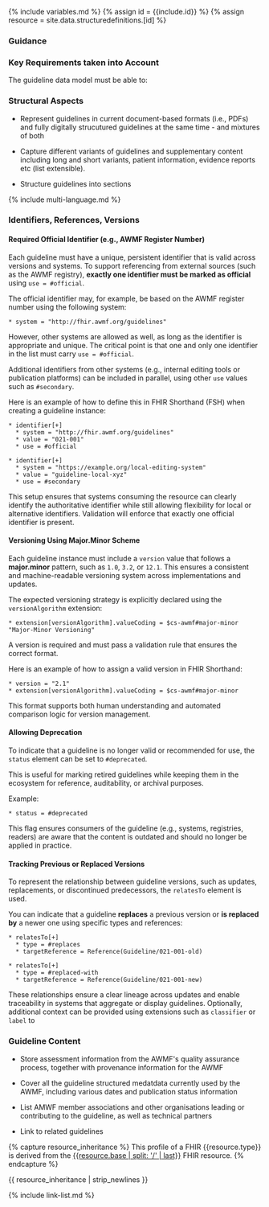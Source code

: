 {% include variables.md %}
{% assign id = {{include.id}} %}
{% assign resource = site.data.structuredefinitions.[id] %}

### Guidance

### Key Requirements taken into Account 

The guideline data model must be able to: 

### Structural Aspects 

* Represent guidelines in current document-based formats (i.e., PDFs) and fully digitally strucutured guidelines at the same time - and mixtures of both 

* Capture different variants of guidelines and supplementary content including long and short variants, patient information, evidence reports etc (list extensible). 

* Structure guidelines into sections 

{% include multi-language.md %}


### Identifiers, References, Versions

#### Required Official Identifier (e.g., AWMF Register Number)

Each guideline must have a unique, persistent identifier that is valid across versions and systems. To support referencing from external sources (such as the AWMF registry), **exactly one identifier must be marked as official** using `use = #official`.

The official identifier may, for example, be based on the AWMF register number using the following system:

```
* system = "http://fhir.awmf.org/guidelines"
```

However, other systems are allowed as well, as long as the identifier is appropriate and unique. The critical point is that one and only one identifier in the list must carry `use = #official`.

Additional identifiers from other systems (e.g., internal editing tools or publication platforms) can be included in parallel, using other `use` values such as `#secondary`.

Here is an example of how to define this in FHIR Shorthand (FSH) when creating a guideline instance:

```
* identifier[+]
  * system = "http://fhir.awmf.org/guidelines"
  * value = "021-001"
  * use = #official

* identifier[+]
  * system = "https://example.org/local-editing-system"
  * value = "guideline-local-xyz"
  * use = #secondary
```

This setup ensures that systems consuming the resource can clearly identify the authoritative identifier while still allowing flexibility for local or alternative identifiers. Validation will enforce that exactly one official identifier is present.



#### Versioning Using Major.Minor Scheme

Each guideline instance must include a `version` value that follows a **major.minor** pattern, such as `1.0`, `3.2`, or `12.1`. This ensures a consistent and machine-readable versioning system across implementations and updates.

The expected versioning strategy is explicitly declared using the `versionAlgorithm` extension:

```
* extension[versionAlgorithm].valueCoding = $cs-awmf#major-minor "Major-Minor Versioning"
```

A version is required and must pass a validation rule that ensures the correct format.

Here is an example of how to assign a valid version in FHIR Shorthand:

```
* version = "2.1"
* extension[versionAlgorithm].valueCoding = $cs-awmf#major-minor
```

This format supports both human understanding and automated comparison logic for version management.

#### Allowing Deprecation

To indicate that a guideline is no longer valid or recommended for use, the `status` element can be set to `#deprecated`.

This is useful for marking retired guidelines while keeping them in the ecosystem for reference, auditability, or archival purposes.

Example:

```
* status = #deprecated
```

This flag ensures consumers of the guideline (e.g., systems, registries, readers) are aware that the content is outdated and should no longer be applied in practice.

#### Tracking Previous or Replaced Versions

To represent the relationship between guideline versions, such as updates, replacements, or discontinued predecessors, the `relatesTo` element is used.

You can indicate that a guideline **replaces** a previous version or **is replaced by** a newer one using specific types and references:

```
* relatesTo[+]
  * type = #replaces
  * targetReference = Reference(Guideline/021-001-old)

* relatesTo[+]
  * type = #replaced-with
  * targetReference = Reference(Guideline/021-001-new)
```

These relationships ensure a clear lineage across updates and enable traceability in systems that aggregate or display guidelines. Optionally, additional context can be provided using extensions such as `classifier` or `label` to


### Guideline Content 

* Store assessment information from the AWMF's quality assurance process, together with provenance information for the AWMF

* Cover all the guideline structured medatdata currently used by the AWMF, including various dates and publication status information 

* List AMWF member associations and other organisations leading or contributing to the guideline, as well as technical partners 

* Link to related guidelines





{% capture resource_inheritance %}
This profile of a FHIR {{resource.type}} is derived from the [{{resource.base | split: '/' | last}}]({{resource.base}}) FHIR resource.
{% endcapture %}

{{ resource_inheritance | strip_newlines }}

{% include link-list.md %}
